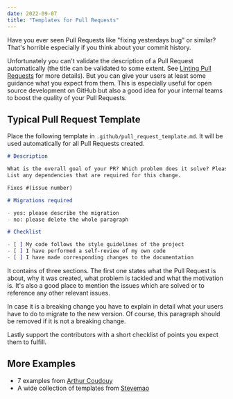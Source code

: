 ```yaml
---
date: 2022-09-07
title: "Templates for Pull Requests"
---
```

Have you ever seen Pull Requests like "fixing yesterdays bug" or similar? That's horrible especially if you think
about your commit history.

Unfortunately you can't validate the description of a Pull Request automatically (the title can be validated to some extent.
See [Linting Pull Requests](lint-pr.html) for more details). But you can give your users at least some guidance what you
expect from them. This is especially useful for open source development on GitHub but also a good idea for your internal
teams to boost the quality of your Pull Requests.

## Typical Pull Request Template

Place the following template in `.github/pull_request_template.md`. It will be used automatically for all Pull Requests created.

```markdown
# Description

What is the overall goal of your PR? Which problem does it solve? Please also include relevant motivation and context.
List any dependencies that are required for this change.

Fixes #(issue number)

# Migrations required

- yes: please describe the migration
- no: please delete the whole paragraph

# Checklist

- [ ] My code follows the style guidelines of the project
- [ ] I have performed a self-review of my own code
- [ ] I have made corresponding changes to the documentation
```

It contains of three sections. The first one states what the Pull Request is about, why it was created, what problem is
tackled and what the motivation is. It's also a good place to mention the issues which are solved or to reference any
other relevant issues.

In case it is a breaking change you have to explain in detail what your users have to do to migrate to the new version.
Of course, this paragraph should be removed if it is not a breaking change.

Lastly support the contributors with a short checklist of points you expect them to fulfill.

## More Examples

- 7 examples from [Arthur Coudouy](https://axolo.co/blog/p/part-3-github-pull-request-template)
- A wide collection of templates from [Stevemao](https://github.com/stevemao/github-issue-templates)
